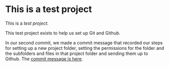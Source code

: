 # This is a test project

This is a *test project.*


This test project exists to help us set up Git and Github.  

In our second commit, we made a commit message that recorded
our steps for setting up a new project folder, setting the permissions
for the folder and the subfolders and files in that project folder
and sending them up to Github. The [commit message is here](https://github.com/dragonman750/firstrepo/commit/4396d815acfdd97f32358af65cc97b4cca943c23).
